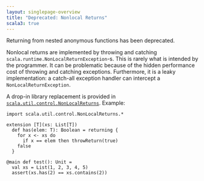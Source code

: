 ```yaml
---
layout: singlepage-overview
title: "Deprecated: Nonlocal Returns"
scala3: true
---
```


<!-- THIS FILE HAS BEEN GENERATED BY SCALADOC PREPROCESSOR.
    The whole process of generation the docs can be found under this README: https://github.com/lampepfl/dotty/blob/master/docs/README.md
    The source file can be found here https://github.com/lampepfl/dotty/edit/master/docs/docs/reference/dropped-features/nonlocal-returns.md
    NOTE THAT ANY CHANGES TO THIS FILE WILL BE OVERRIDEN BY PREPROCESSOR.
-->

Returning from nested anonymous functions has been deprecated.

Nonlocal returns are implemented by throwing and catching `scala.runtime.NonLocalReturnException`-s. This is rarely what is intended by the programmer. It can be problematic because of the hidden performance cost of throwing and catching exceptions. Furthermore, it is a leaky implementation: a catch-all exception handler can intercept a `NonLocalReturnException`.

A drop-in library replacement is provided in [`scala.util.control.NonLocalReturns`](https://scala-lang.org/api/3.x/scala/util/control/NonLocalReturns$.html). Example:

<div class="snippet" ><div class="buttons"></div><pre><code class="language-scala"><span id="0" class="" >import scala.util.control.NonLocalReturns.*
</span><span id="1" class="" >
</span><span id="2" class="" >extension [T](xs: List[T])
</span><span id="3" class="" >  def has(elem: T): Boolean = returning {
</span><span id="4" class="" >    for x &lt;- xs do
</span><span id="5" class="" >      if x == elem then throwReturn(true)
</span><span id="6" class="" >    false
</span><span id="7" class="" >  }
</span><span id="8" class="" >
</span><span id="9" class="" >@main def test(): Unit =
</span><span id="10" class="" >  val xs = List(1, 2, 3, 4, 5)
</span><span id="11" class="" >  assert(xs.has(2) == xs.contains(2))
</span></code></pre></div>
